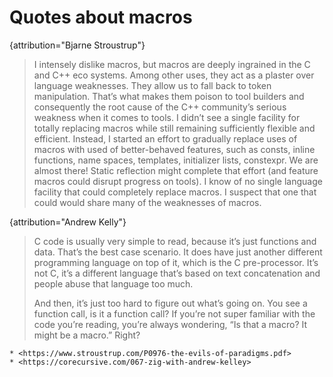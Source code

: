 # Quotes about macros

{attribution="Bjarne Stroustrup"}
> I intensely dislike macros, but macros are deeply ingrained in the C and C++ eco systems. Among other uses, they act as a plaster over language weaknesses. They allow us to fall back to token manipulation. That’s what makes them poison to tool builders and consequently the root cause of the C++ community’s serious weakness when it comes to tools. I didn’t see a single facility for totally replacing macros while still remaining sufficiently flexible and efficient. Instead, I started an effort to gradually replace uses of macros with used of better-behaved features, such as consts, inline functions, name spaces, templates, initializer lists, constexpr. We are almost there! Static reflection might complete that effort (and feature macros could disrupt progress on tools). I know of no single language facility that could completely replace macros. I suspect that one that could would share many of the weaknesses of macros.

{attribution="Andrew Kelly"}
> C code is usually very simple to read, because it’s just functions and data. That’s the best case scenario. It does have just another different programming language on top of it, which is the C pre-processor. It’s not C, it’s a different language that’s based on text concatenation and people abuse that language too much.
>
> And then, it’s just too hard to figure out what’s going on. You see a function call, is it a function call? If you’re not super familiar with the code you’re reading, you’re always wondering, “Is that a macro? It might be a macro.” Right?

```{admonition} Source
* <https://www.stroustrup.com/P0976-the-evils-of-paradigms.pdf>
* <https://corecursive.com/067-zig-with-andrew-kelley>
```
